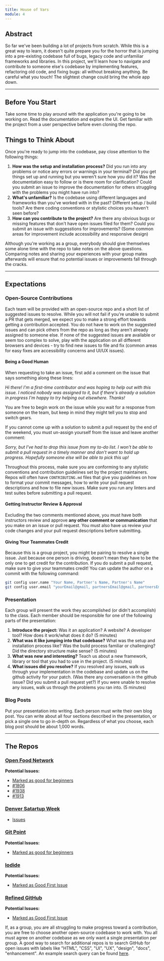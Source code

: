 ```yaml
---
title: House of Vars
module: 4
---
```


## Abstract

So far we've been building a lot of projects from scratch. While this is a great way to learn, it doesn't quite prepare you for the horror that is jumping into a pre-existing codebase full of bugs, legacy code and unfamiliar frameworks and libraries. In this project, we'll learn how to navigate and contribute to someone else's codebase by implementing features, refactoring old code, and fixing bugs: all without breaking anything. Be careful what you touch! The slightest change could bring the whole app down.

-----------------------------------------------------------

## Before You Start

Take some time to play around with the application you're going to be working on. Read the documentation and explore the UI. Get familiar with the project from a user perspective before even cloning the repo.

## Things to Think About

Once you're ready to jump into the codebase, pay close attention to the following things:

1. **How was the setup and installation process?** Did you run into any problems or notice any errors or warnings in your terminal? Did you get things set up and running but you weren't sure how you did it? Was the documentation easy to follow or is there room for clarification? Could you submit an issue to improve the documentation for others struggling with the problems you might have run into?
2. **What's unfamiliar?** Is the codebase using different languages and frameworks than you've worked with in the past? Different setup / build tools? Are there coding conventions or stylistic choices you haven't seen before?
3. **How can you contribute to the project?** Are there any obvious bugs or missing features that don't have open issues filed for them? Could you submit an issue with suggesstions for improvements? (Some common areas for improvement include accessibility and responsive design)

Although you're working as a group, everybody should give themselves some alone time with the repo to take notes on the above questions. Comparing notes and sharing your experiences with your group mates afterwards will ensure that no potential issues or improvements fall through the cracks.

-----------------------------------------------------------

## Expectations

### Open-Source Contributions

Each team will be provided with an open-source repo and a short list of suggested issues to resolve. While you will not fail if you're unable to submit a PR that gets merged, we expect you to make a strong effort towards getting a contribution accepted. You do not have to work on the suggested issues and can pick others from the repo as long as they aren't already assigned to someone else. If none of the suggested issues are available or seem too complex to solve, play with the application on all different browsers and devices - try to find new issues to file and fix (common areas for easy fixes are accessibility concerns and UI/UX issues). 

#### Being a Good Human

When requesting to take an issue, first add a comment on the issue that says something along these lines:

*Hi there! I'm a first-time contributor and was hoping to help out with this issue. I noticed nobody was assigned to it, but if there's already a solution in progress I'm happy to try helping out elsewhere. Thanks!*

You are free to begin work on the issue while you wait for a response from someone on the team, but keep in mind they might tell you to stop and switch gears.

If you cannot come up with a solution to submit a pull request by the end of the weekend, you must un-assign yourself from the issue and leave another comment:

*Sorry, but I've had to drop this issue from my to-do list. I won't be able to submit a pull request in a timely manner and don't want to hold up progress. Hopefully someone else will be able to pick this up!*

Throughout this process, make sure you are conforming to any stylistic conventions and contribution guidelines set by the project maintainers. Repos will often have `CONTRIBUTING.md` files that give you guidelines on how to format your commit messages, how to write your pull request descriptions and how to file new issues. Make sure you run any linters and test suites before submitting a pull request.

#### Getting Instructor Review & Approval

Excluding the two comments mentioned above, you must have both instructors review and approve **any other comment or communication** that you make on an issue or pull request. You must also have us review your code changes and your pull request descriptions before submitting.

#### Giving Your Teammates Credit

Because this is a group project, you might be pairing to resolve a single issue. Just because one person is driving, doesn't mean they have to be the only one to get credit for the contribution. If you do submit a pull request, make sure to give your teammates credit! You can update the author on a commit with the following command:

```bash
git config user.name "Your Name, Partner's Name, Partner's Name" 
git config user.email "yourEmail@gmail, partnersEmail@gmail, partnersEmail@gmail"
```

### Presentation

Each group will present the work they accomplished (or didn't accomplish) to the class. Each member should be responsible for one of the following parts of the presentation:

1. **Introduce the project:** Was it an application? A website? A developer tool? How does it work/what does it do? (5 minutes)
2. **What was it like jumping into that codebase?** What was the setup and installation process like? Was the build process familiar or challenging? Did the directory structure make sense? (5 minutes)
3. **What was new and interesting?** Teach us about a new framework, library or tool that you had to use in the project. (5 minutes)
4. **What issues did you resolve?** If you resolved any issues, walk us through your implementation in the codebase and update us on the github activity for your patch. (Was there any conversation in the github issue? Did you submit a pull request yet?) If you were unable to resolve any issues, walk us through the problems you ran into. (5 minutes)

### Blog Posts

Put your presentation into writing. Each person must write their own blog post. You can write about all four sections described in the presentation, or pick a single one to go in-depth on. Regardless of what you choose, each blog post should be about 1,000 words.

-----------------------------------------------------------

## The Repos

### [Open Food Network](https://github.com/openfoodfoundation/openfoodnetwork)

**Potential Issues:**
* [Marked as good for beginners](https://github.com/openfoodfoundation/openfoodnetwork/issues?q=is%3Aopen+is%3Aissue+label%3A%22good+first+issue%22)
* [#1806](https://github.com/openfoodfoundation/openfoodnetwork/issues/1806)
* [#1938](https://github.com/openfoodfoundation/openfoodnetwork/issues/1938)
* [#1913](https://github.com/openfoodfoundation/openfoodnetwork/issues/1913)


<!-- ### [WikiEdu Dashboard](https://github.com/WikiEducationFoundation/WikiEduDashboard)

**Potential Issues:**
* [Marked as newcomer friendly](https://github.com/WikiEducationFoundation/WikiEduDashboard/issues?q=is%3Aissue+is%3Aopen+label%3A%22newcomer+friendly%22)
* [#1351](https://github.com/WikiEducationFoundation/WikiEduDashboard/issues/1351)
* [#1510](https://github.com/WikiEducationFoundation/WikiEduDashboard/issues/1510)
* [#1459](https://github.com/WikiEducationFoundation/WikiEduDashboard/issues/1459) -->

### [Denver Satartup Week](https://github.com/denverstartupweek/dsw-site)
* [Issues](https://github.com/denverstartupweek/dsw-site/issues)

<!-- ### [Code for Social Good](https://github.com/Code4SocialGood/c4sg-web)

**Potential Issues:**
* [#1733](https://github.com/Code4SocialGood/c4sg-web/issues/1733)
* [#1727](https://github.com/Code4SocialGood/c4sg-web/issues/1727)
 -->

### [Git Point](https://github.com/gitpoint/git-point)

**Potential Issues:**
* [Marked as good for beginners](https://github.com/gitpoint/git-point/issues?q=is%3Aopen+is%3Aissue+label%3A%22good+for+beginners%22)


### [Iodide](https://github.com/iodide-project/iodide)

**Potential Issues:**
* [Marked as Good First Issue](https://github.com/iodide-project/iodide/issues?q=is%3Aissue+is%3Aopen+label%3A%22good+first+issue%22)


### [Refined GitHub](https://github.com/sindresorhus/refined-github)

**Potential Issues:**
* [Marked as Good First Issue](https://github.com/sindresorhus/refined-github/issues?q=is%3Aissue+is%3Aopen+label%3A%22good+first+issue%22)

<!-- ### Other Potential Repos -->
<!-- https://github.com/vuetifyjs/vuetify -->
<!-- https://github.com/wekan/wekan -->
<!-- https://github.com/alphagov/accessible-autocomplete -->

If, as a group, you are all struggling to make progress toward a contribution, you are free to choose another open-source codebase to work with. You all must agree on another codebase as we only want a single presentation per group. A good way to search for additional repos is to search GitHub for open issues with labels like "HTML", "CSS", "UI", "UX", "design", "docs", "enhancement". An example search query can be found [here](https://github.com/issues?utf8=%E2%9C%93&q=is%3Aopen+is%3Aissue+label%3Acss).
